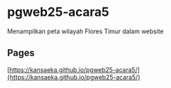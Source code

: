 # pgweb25-acara5
Menampilkan peta wilayah Flores Timur dalam website 

## Pages
[https://kansaeka.github.io/pgweb25-acara5/]{https://kansaeka.github.io/pgweb25-acara5/}